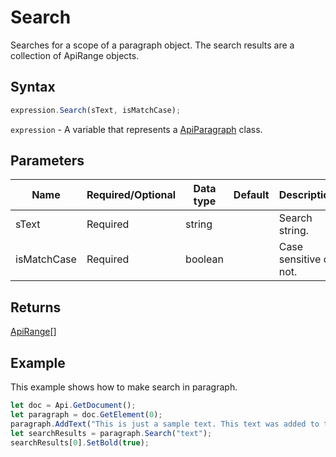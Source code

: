 # Search

Searches for a scope of a paragraph object. The search results are a collection of ApiRange objects.

## Syntax

```javascript
expression.Search(sText, isMatchCase);
```

`expression` - A variable that represents a [ApiParagraph](../ApiParagraph.md) class.

## Parameters

| **Name** | **Required/Optional** | **Data type** | **Default** | **Description** |
| ------------- | ------------- | ------------- | ------------- | ------------- |
| sText | Required | string |  | Search string. |
| isMatchCase | Required | boolean |  | Case sensitive or not. |

## Returns

[ApiRange](../../ApiRange/ApiRange.md)[]

## Example

This example shows how to make search in paragraph.

```javascript editor-
let doc = Api.GetDocument();
let paragraph = doc.GetElement(0);
paragraph.AddText("This is just a sample text. This text was added to the paragraph.");
let searchResults = paragraph.Search("text");
searchResults[0].SetBold(true);
```
